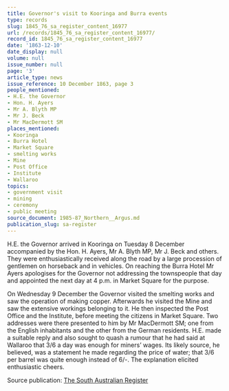 ```yaml
---
title: Governor's visit to Kooringa and Burra events
type: records
slug: 1845_76_sa_register_content_16977
url: /records/1845_76_sa_register_content_16977/
record_id: 1845_76_sa_register_content_16977
date: '1863-12-10'
date_display: null
volume: null
issue_number: null
page: '3'
article_type: news
issue_reference: 10 December 1863, page 3
people_mentioned:
- H.E. the Governor
- Hon. H. Ayers
- Mr A. Blyth MP
- Mr J. Beck
- Mr MacDermott SM
places_mentioned:
- Kooringa
- Burra Hotel
- Market Square
- smelting works
- Mine
- Post Office
- Institute
- Wallaroo
topics:
- government visit
- mining
- ceremony
- public meeting
source_document: 1985-87_Northern__Argus.md
publication_slug: sa-register
---
```


H.E. the Governor arrived in Kooringa on Tuesday 8 December accompanied by the Hon. H. Ayers, Mr A. Blyth MP, Mr J. Beck and others.  They were enthusiastically received along the road by a large procession of gentlemen on horseback and in vehicles.  On reaching the Burra Hotel Mr Ayers apologises for the Governor not addressing the townspeople that day and appointed the next day at 4 p.m. in Market Square for the purpose.

On Wednesday 9 December the Governor visited the smelting works and saw the operation of making copper.  Afterwards he visited the Mine and saw the extensive workings belonging to it.  He then inspected the Post Office and the Institute, before meeting the citizens in Market Square.  Two addresses were there presented to him by Mr MacDermott SM; one from the English inhabitants and the other from the German residents.  H.E. made a suitable reply and also sought to quash a rumour that he had said at Wallaroo that 3/6 a day was enough for miners’ wages.  Its likely source, he believed, was a statement he made regarding the price of water; that 3/6 per barrel was quite enough instead of 6/-.  The explanation elicited enthusiastic cheers.

Source publication: [The South Australian Register](/publications/sa-register/)
